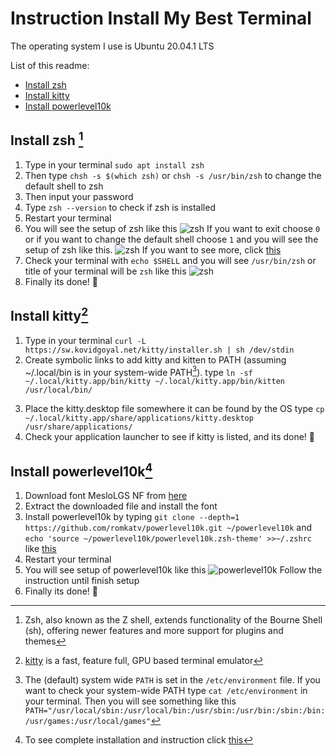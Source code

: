 # Instruction Install My Best Terminal

The operating system I use is Ubuntu 20.04.1 LTS

List of this readme:
- [Install zsh](#install-zsh1)
- [Install kitty](#install-kitty2)
- [Install powerlevel10k](#install-powerlevel10k4)

## Install zsh [^zsh]
[^zsh]: Zsh, also known as the Z shell, extends functionality of the Bourne Shell (sh), offering newer features and more support for plugins and themes
1. Type in your terminal `sudo apt install zsh`
2. Then type `chsh -s $(which zsh)` or `chsh -s /usr/bin/zsh` to change the default shell to zsh
3. Then input your password
4. Type `zsh --version` to check if zsh is installed
5. Restart your terminal
6. You will see the setup of zsh like this
![zsh](https://www.tecmint.com/wp-content/uploads/2020/10/New-User-Zsh-Setup.png)
If you want to exit choose `0` or if you want to change the default shell choose `1` and you will see the setup of zsh like this.
![zsh](https://www.tecmint.com/wp-content/uploads/2020/10/Zsh-Main-Menu.png)
If you want to see more, click [this](https://www.tecmint.com/install-zsh-in-ubuntu/)
7. Check your terminal with `echo $SHELL` and you will see `/usr/bin/zsh` or title of your terminal will be `zsh` like this ![zsh](https://cdn.statically.io/img/i.ibb.co/Pwc57Y8/2023-02-05-09-43.png)
8. Finally its done! :tada:

## Install kitty[^kitty]
[^kitty]: [kitty](https://sw.kovidgoyal.net/kitty/) is a fast, feature full, GPU based terminal emulator
1. Type in your terminal `curl -L https://sw.kovidgoyal.net/kitty/installer.sh | sh /dev/stdin`
2. Create symbolic links to add kitty and kitten to PATH (assuming ~/.local/bin is in your system-wide PATH[^system-wide-PATH]).
type `ln -sf ~/.local/kitty.app/bin/kitty ~/.local/kitty.app/bin/kitten /usr/local/bin/`
[^system-wide-PATH]: The (default) system wide `PATH` is set in the `/etc/environment` file. If you want to check your system-wide PATH type `cat /etc/environment` in your terminal. Then you will see something like this `PATH="/usr/local/sbin:/usr/local/bin:/usr/sbin:/usr/bin:/sbin:/bin:/usr/games:/usr/local/games"`
3. Place the kitty.desktop file somewhere it can be found by the OS
type `cp ~/.local/kitty.app/share/applications/kitty.desktop /usr/share/applications/`
4. Check your application launcher to see if kitty is listed, and its done! :tada:

## Install powerlevel10k[^powerlevel10k]
[^powerlevel10k]: To see complete installation and instruction click [this](https://github.com/romkatv/powerlevel10k#meslo-nerd-font-patched-for-powerlevel10k)
1. Download font MesloLGS NF from [here](https://github.com/romkatv/powerlevel10k#fonts)
2. Extract the downloaded file and install the font
3. Install powerlevel10k by typing `git clone --depth=1 https://github.com/romkatv/powerlevel10k.git ~/powerlevel10k` and `echo 'source ~/powerlevel10k/powerlevel10k.zsh-theme' >>~/.zshrc` like [this](https://github.com/romkatv/powerlevel10k#manual)
4. Restart your terminal
5. You will see setup of powerlevel10k like this ![powerlevel10k](https://cdn.statically.io/img/i.ibb.co/Jq7nFdQ/2023-02-05-09-21.png)
Follow the instruction until finish setup
6. Finally its done! :tada: